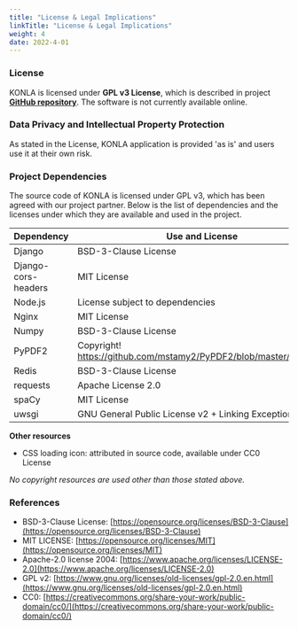 ```yaml
---
title: "License & Legal Implications"
linkTitle: "License & Legal Implications"
weight: 4
date: 2022-4-01
---
```


### License
KONLA is licensed under **GPL v3 License**, which is described in project [**GitHub repository**](https://github.com/hzlmy2002/konla/blob/524e60bd54fe43227694aeef629b8eca8cc43c82/LICENSE). The software is not currently available online.

### Data Privacy and Intellectual Property Protection

As stated in the License, KONLA application is provided 'as is' and users use it at their own risk.

### Project Dependencies

The source code of KONLA is licensed under GPL v3, which has been agreed with our project partner.
Below is the list of dependencies and the licenses under which they are available and used in the project.

|Dependency              |Use and License                                                  |
|------------------------|-----------------------------------------------------------------|
|Django                  |BSD-3-Clause License                                             |
|Django-cors-headers	 |MIT License                                                      |
|Node.js	             |License subject to dependencies                                  |
|Nginx                	 |MIT License                                                      |
|Numpy	                 |BSD-3-Clause License                                             |
|PyPDF2	                 |Copyright! https://github.com/mstamy2/PyPDF2/blob/master/LICENSE |
|Redis	                 |BSD-3-Clause License                                             |
|requests	             |Apache License 2.0                                               |
|spaCy	                 |MIT License                                                      |
|uwsgi	                 |GNU General Public License v2 + Linking Exception                |

**Other resources**
* CSS loading icon: attributed in source code, available under CC0 License

*No copyright resources are used other than those stated above.*

### References
* BSD-3-Clause License: [https://opensource.org/licenses/BSD-3-Clause](https://opensource.org/licenses/BSD-3-Clause)
* MIT LICENSE: [https://opensource.org/licenses/MIT](https://opensource.org/licenses/MIT)
* Apache-2.0 license 2004: [https://www.apache.org/licenses/LICENSE-2.0](https://www.apache.org/licenses/LICENSE-2.0)
* GPL v2: [https://www.gnu.org/licenses/old-licenses/gpl-2.0.en.html](https://www.gnu.org/licenses/old-licenses/gpl-2.0.en.html)
* CC0: [https://creativecommons.org/share-your-work/public-domain/cc0/](https://creativecommons.org/share-your-work/public-domain/cc0/)
